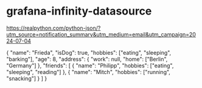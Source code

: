 # grafana-infinity-datasource

https://realpython.com/python-json/?utm_source=notification_summary&utm_medium=email&utm_campaign=2024-07-04

{
  "name": "Frieda",
  "isDog": true,
  "hobbies": ["eating", "sleeping", "barking"],
  "age": 8,
  "address": {
    "work": null,
    "home": ["Berlin", "Germany"]
  },
  "friends": [
    {
      "name": "Philipp",
      "hobbies": ["eating", "sleeping", "reading"]
    },
    {
      "name": "Mitch",
      "hobbies": ["running", "snacking"]
    }
  ]
}

